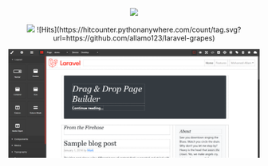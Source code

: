 <p align="center"><img src="./laravel-grapes-logo.png" width="300"></p>
<p align="center">
<img src="https://img.shields.io/packagist/v/mnapoli/PHP-DI.svg">
![Hits](https://hitcounter.pythonanywhere.com/count/tag.svg?url=https://github.com/allamo123/laravel-grapes)
</p>
<p align="left"><img src="./screenshots/screenshot_01.png"></p>
